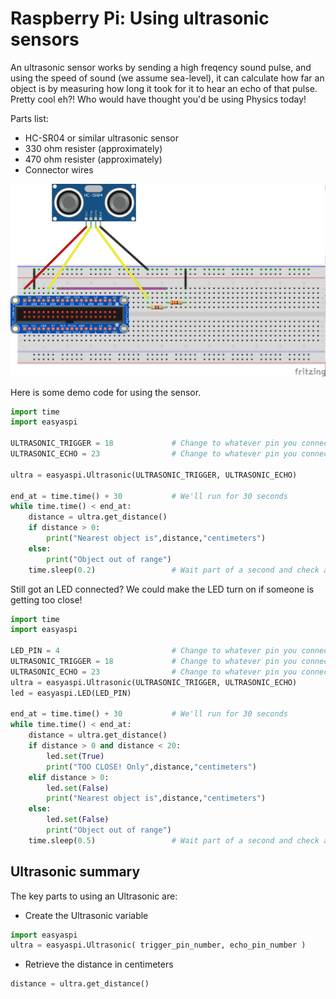 # Raspberry Pi: Using ultrasonic sensors

An ultrasonic sensor works by sending a high freqency sound pulse, and using the speed of sound (we assume sea-level), it can calculate how far an object is by measuring how long it took for it to hear an echo of that pulse. Pretty cool eh?! Who would have thought you'd be using Physics today!

Parts list:

* HC-SR04 or similar ultrasonic sensor
* 330 ohm resister (approximately)
* 470 ohm resister (approximately)
* Connector wires

![](img/how-to-ultrasonic_bb.png)

Here is some demo code for using the sensor.

```python
import time
import easyaspi

ULTRASONIC_TRIGGER = 18             # Change to whatever pin you connected to
ULTRASONIC_ECHO = 23                # Change to whatever pin you connected to

ultra = easyaspi.Ultrasonic(ULTRASONIC_TRIGGER, ULTRASONIC_ECHO)

end_at = time.time() + 30           # We'll run for 30 seconds
while time.time() < end_at:
    distance = ultra.get_distance()
    if distance > 0:
        print("Nearest object is",distance,"centimeters")
    else:
        print("Object out of range")
    time.sleep(0.2)                 # Wait part of a second and check again
```

Still got an LED connected? We could make the LED turn on if someone is getting too close!

```python
import time
import easyaspi

LED_PIN = 4                         # Change to whatever pin you connected to
ULTRASONIC_TRIGGER = 18             # Change to whatever pin you connected to
ULTRASONIC_ECHO = 23                # Change to whatever pin you connected to
ultra = easyaspi.Ultrasonic(ULTRASONIC_TRIGGER, ULTRASONIC_ECHO)
led = easyaspi.LED(LED_PIN)

end_at = time.time() + 30           # We'll run for 30 seconds
while time.time() < end_at:
    distance = ultra.get_distance()
    if distance > 0 and distance < 20:
        led.set(True)
        print("TOO CLOSE! Only",distance,"centimeters")
    elif distance > 0:
        led.set(False)
        print("Nearest object is",distance,"centimeters")
    else:
        led.set(False)
        print("Object out of range")
    time.sleep(0.5)                 # Wait part of a second and check again
```

## Ultrasonic summary

The key parts to using an Ultrasonic are:

* Create the Ultrasonic variable

```python
import easyaspi
ultra = easyaspi.Ultrasonic( trigger_pin_number, echo_pin_number )
```

* Retrieve the distance in centimeters

```python
distance = ultra.get_distance()
```
